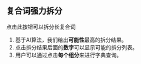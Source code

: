 ## 复合词强力拆分

点击此按钮可以拆分长复合词
1. 基于AI算法，我们给出**可能性**最高的拆分结果。
2. 点击拆分结果后面的**数字**可以显示可能的拆分列表。
3. 用户可以通过点击**每个组分**来进行字典查询。